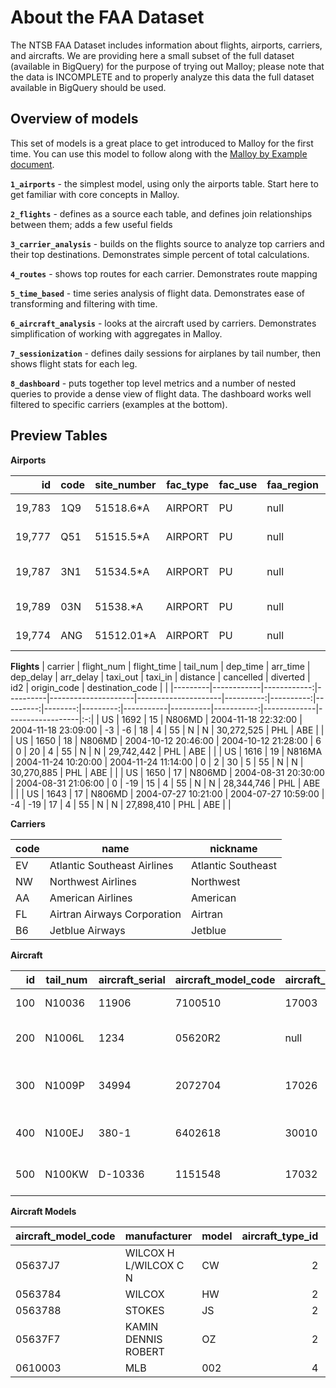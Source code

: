 # About the FAA Dataset

The NTSB FAA Dataset includes information about flights, airports, carriers, and aircrafts. We are providing here a small subset of the full dataset (available in BigQuery) for the purpose of trying out Malloy; please note that the data is INCOMPLETE and to properly analyze this data the full dataset available in BigQuery should be used.

## Overview of models

This set of models is a great place to get introduced to Malloy for the first time. You can use this model to follow along with the [Malloy by Example document](https://looker-open-source.github.io/malloy/documentation/#malloy-by-example).

**`1_airports`** - the simplest model, using only the airports table. Start here to get familiar with core concepts in Malloy.

**`2_flights`** - defines as a source each table, and defines join relationships between them;  adds a few useful fields

**`3_carrier_analysis`** - builds on the flights source to analyze top carriers and their top destinations. Demonstrates simple percent of total calculations.

**`4_routes`** - shows top routes for each carrier. Demonstrates route mapping

**`5_time_based`** - time series analysis of flight data. Demonstrates ease of transforming and filtering with time.

**`6_aircraft_analysis`** - looks at the aircraft used by carriers. Demonstrates simplification of working with aggregates in Malloy. 

**`7_sessionization`** - defines daily sessions for airplanes by tail number, then shows flight stats for each leg. 

**`8_dashboard`** - puts together top level metrics and a number of nested queries to provide a dense view of flight data. The dashboard works well filtered to specific carriers (examples at the bottom).


## Preview Tables

**Airports**

|     id | code | site_number | fac_type | fac_use | faa_region | faa_dist | city                    | county           | state | full_name       | own_type | longitude | latitude | elevation | aero_cht      | cbd_dist | cbd_dir | act_date | cert | fed_agree | cust_intl | c_ldg_rts | joint_use | mil_rts | cntl_twr | major |   |
|-------:|------|-------------|----------|---------|------------|----------|-------------------------|------------------|-------|-----------------|----------|----------:|---------:|----------:|---------------|---------:|---------|----------|------|-----------|-----------|-----------|-----------|---------|----------|-------|:-:|
| 19,783 | 1Q9  | 51518.6*A   | AIRPORT  | PU      | null       | HNL      | MILI ISLAND             | MARSHALL ISLANDS | null  | MILI            | PU       |    171.73 |     6.08 |         4 | CAPE LISBURNE |        0 | N       | 06/1983  | null | null      | null      | null      | null      | null    | N        | N     |   |
| 19,777 | Q51  | 51515.5*A   | AIRPORT  | PU      | null       | HNL      | KILI ISLAND             | MARSHALL ISLANDS | null  | KILI            | PU       |    169.11 |     5.65 |         5 | CAPE LISBURNE |        0 | N       | 06/1983  | null | null      | null      | null      | null      | null    | N        | N     |   |
| 19,787 | 3N1  | 51534.5*A   | AIRPORT  | PU      | null       | HNL      | TAORA IS MALOELAP ATOLL | MARSHALL ISLANDS | null  | MALOELAP        | PU       |    171.23 |      8.7 |         4 | CAPE LISBURNE |        0 | E       | 06/1983  | null | null      | null      | null      | null      | null    | N        | N     |   |
| 19,789 | 03N  | 51538.*A    | AIRPORT  | PU      | null       | HNL      | UTIRIK ISLAND           | MARSHALL ISLANDS | null  | UTIRIK          | PU       |    169.85 |    11.23 |         4 | CAPE LISBURNE |        0 | SE      | 06/1983  | null | null      | null      | null      | null      | null    | N        | N     |   |
| 19,774 | ANG  | 51512.01*A  | AIRPORT  | PU      | null       | HNL      | ANGAUR ISLAND           | PALAU            | null  | ANGAUR AIRSTRIP | PU       |    134.15 |      6.9 |        20 | GNC 13        |       30 | SW      | 04/1983  | null | null      | null      | null      | null      | null    | N        | N     |   |

**Flights**
| carrier | flight_num | flight_time | tail_num | dep_time            | arr_time            | dep_delay | arr_delay | taxi_out | taxi_in | distance | cancelled | diverted |        id2 | origin_code | destination_code |   |
|---------|------------|------------:|----------|---------------------|---------------------|----------:|----------:|---------:|--------:|---------:|-----------|----------|-----------:|-------------|------------------|:-:|
| US      | 1692       |          15 | N806MD   | 2004-11-18 22:32:00 | 2004-11-18 23:09:00 |        -3 |        -6 |       18 |       4 |       55 | N         | N        | 30,272,525 | PHL         | ABE              |   |
| US      | 1650       |          18 | N806MD   | 2004-10-12 20:46:00 | 2004-10-12 21:28:00 |         6 |         0 |       20 |       4 |       55 | N         | N        | 29,742,442 | PHL         | ABE              |   |
| US      | 1616       |          19 | N816MA   | 2004-11-24 10:20:00 | 2004-11-24 11:14:00 |         0 |         2 |       30 |       5 |       55 | N         | N        | 30,270,885 | PHL         | ABE              |   |
| US      | 1650       |          17 | N806MD   | 2004-08-31 20:30:00 | 2004-08-31 21:06:00 |         0 |       -19 |       15 |       4 |       55 | N         | N        | 28,344,746 | PHL         | ABE              |   |
| US      | 1643       |          17 | N806MD   | 2004-07-27 10:21:00 | 2004-07-27 10:59:00 |        -4 |       -19 |       17 |       4 |       55 | N         | N        | 27,898,410 | PHL         | ABE              |   |

**Carriers**

| code | name                        | nickname           |
|------|-----------------------------|--------------------|
| EV   | Atlantic Southeast Airlines | Atlantic Southeast |
| NW   | Northwest Airlines          | Northwest          |
| AA   | American Airlines           | American           |
| FL   | Airtran Airways Corporation | Airtran            |
| B6   | Jetblue Airways             | Jetblue            |

**Aircraft**

|  id | tail_num | aircraft_serial | aircraft_model_code | aircraft_engine_code | year_built | aircraft_type_id | aircraft_engine_type_id | registrant_type_id | name                          | address1                | address2 | city         | state | zip        | region | county | country | certification | status_code | mode_s_code | fract_owner | last_action_date | cert_issue_date | air_worth_date |   |
|----:|----------|-----------------|---------------------|----------------------|-----------:|-----------------:|------------------------:|-------------------:|-------------------------------|-------------------------|----------|--------------|-------|------------|--------|--------|---------|---------------|-------------|-------------|-------------|------------------|-----------------|----------------|:-:|
| 100 | N10036   | 11906           | 7100510             | 17003                |      1,944 |                4 |                       1 |                  1 | FORSBERG CHARLES P            | PO BOX 1                | null     | NORTH SUTTON | NH    | 03260-0001 | E      | 013    | US      | 1N            | A           | 50003624    | null        | 2006-01-17       | 1982-04-27      | 1972-09-11     |   |
| 200 | N1006L   | 1234            | 05620R2             | null                 |      2,000 |                4 |                       1 |                  1 | BOEGER BOGIE M                | 7246 235TH ST           | null     | MEDIAPOLIS   | IA    | 52637-9184 | 3      | 057    | US      | null          | V           | 50003751    | null        | 2005-10-27       | 2005-10-27      | ∅              |   |
| 300 | N1009P   | 34994           | 2072704             | 17026                |      1,958 |                4 |                       1 |                  4 | FERRIER WILLIAM T             | 221 N CENTRAL AVE # D86 | null     | MEDFORD      | OR    | 97501-5927 | S      | 029    | US      | 1             | V           | 50004125    | null        | 2003-09-19       | 2003-09-19      | 1958-02-21     |   |
| 400 | N100EJ   | 380-1           | 6402618             | 30010                |      1,973 |                5 |                       4 |                  3 | CENTURION INVESTMENTS INC DBA | 18377 EDISON AVE        | null     | CHESTERFIELD | MO    | 63005-3628 | 3      | 189    | US      | 1T            | A           | 50002441    | null        | 2004-03-16       | 2001-03-22      | 1974-02-18     |   |
| 500 | N100KW   | D-10336         | 1151548             | 17032                |      1,980 |                4 |                       1 |                  3 | MIKRON AIR CORP               | 3505 TEXOMA PKWY        | null     | SHERMAN      | TX    | 75090      | 2      | 181    | US      | 1U            | A           | 50002652    | null        | 2003-12-16       | 1994-12-22      | 1980-01-29     |   |

**Aircraft Models**

| aircraft_model_code | manufacturer          | model | aircraft_type_id | aircraft_engine_type_id | aircraft_category_id | amateur | engines | seats | weight | speed |   |
|---------------------|-----------------------|-------|-----------------:|------------------------:|---------------------:|--------:|--------:|------:|-------:|------:|:-:|
| 05637J7             | WILCOX H L/WILCOX C N | CW    |                2 |                       0 |                    3 |       1 |       0 |     0 |      0 |     0 |   |
| 0563784             | WILCOX                | HW    |                2 |                       0 |                    1 |       1 |       0 |     0 |      0 |    60 |   |
| 0563788             | STOKES                | JS    |                2 |                       0 |                    1 |       1 |       0 |     0 |      0 |    60 |   |
| 05637F7             | KAMIN DENNIS ROBERT   | OZ    |                2 |                       0 |                    1 |       1 |       0 |     0 |      0 |     0 |   |
| 0610003             | MLB                   | 002   |                4 |                       1 |                    1 |       2 |       1 |     0 |      0 |     0 |   |

